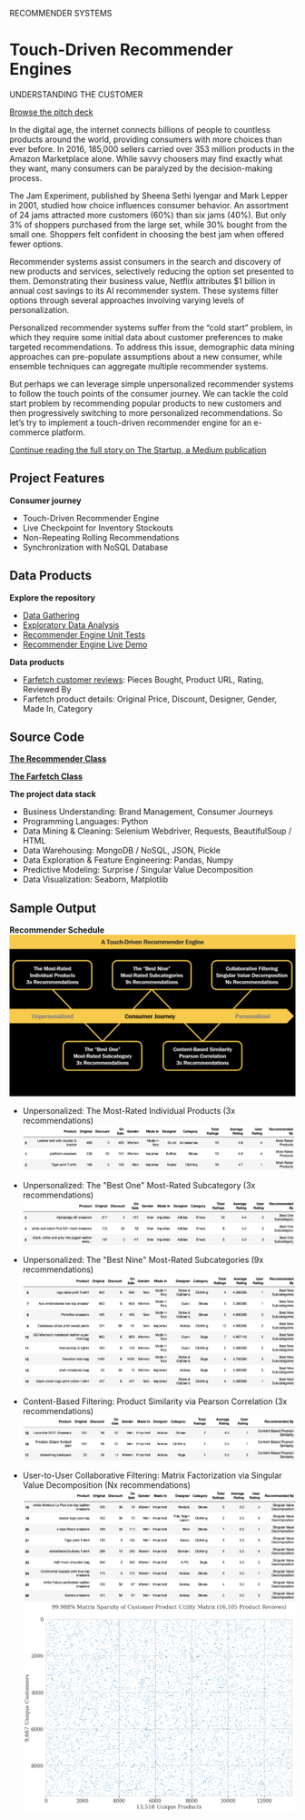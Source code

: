 RECOMMENDER SYSTEMS
# Touch-Driven Recommender Engines
UNDERSTANDING THE CUSTOMER

[Browse the pitch deck](Farfetch_Understanding_the_Customer.pdf)

In the digital age, the internet connects billions of people to countless products around the world, providing consumers with more choices than ever before. In 2016, 185,000 sellers carried over 353 million products in the Amazon Marketplace alone. While savvy choosers may find exactly what they want, many consumers can be paralyzed by the decision-making process.

The Jam Experiment, published by Sheena Sethi Iyengar and Mark Lepper in 2001, studied how choice influences consumer behavior. An assortment of 24 jams attracted more customers (60%) than six jams (40%). But only 3% of shoppers purchased from the large set, while 30% bought from the small one. Shoppers felt confident in choosing the best jam when offered fewer options.

Recommender systems assist consumers in the search and discovery of new products and services, selectively reducing the option set presented to them. Demonstrating their business value, Netflix attributes $1 billion in annual cost savings to its AI recommender system. These systems filter options through several approaches involving varying levels of personalization.

Personalized recommender systems suffer from the “cold start” problem, in which they require some initial data about customer preferences to make targeted recommendations. To address this issue, demographic data mining approaches can pre-populate assumptions about a new consumer, while ensemble techniques can aggregate multiple recommender systems.

But perhaps we can leverage simple unpersonalized recommender systems to follow the touch points of the consumer journey. We can tackle the cold start problem by recommending popular products to new customers and then progressively switching to more personalized recommendations. So let’s try to implement a touch-driven recommender engine for an e-commerce platform.

[Continue reading the full story on The Startup, a Medium publication](https://medium.com/swlh/touch-driven-recommender-engines-85b6c722a7d9?source=friends_link&sk=436886dcec00e828fffdeb6c23ed56a5)

## Project Features

**Consumer journey**
* Touch-Driven Recommender Engine
* Live Checkpoint for Inventory Stockouts
* Non-Repeating Rolling Recommendations
* Synchronization with NoSQL Database

## Data Products

**Explore the repository**
* [Data Gathering](/src/01_Data_Gathering.ipynb)
* [Exploratory Data Analysis](/src/02_Exploratory_Data_Analysis.ipynb)
* [Recommender Engine Unit Tests](/src/03_Recommender_Systems.ipynb)
* [Recommender Engine Live Demo](/src/04_Live_Demo.ipynb)

**Data products**
* [Farfetch customer reviews](https://www.farfetch.com/reviews): Pieces Bought, Product URL, Rating, Reviewed By
* Farfetch product details: Original Price, Discount, Designer, Gender, Made In, Category

## Source Code

**[The Recommender Class](/src/recommender.py)**

**[The Farfetch Class](/src/farfetch.py)**

**The project data stack**
* Business Understanding: Brand Management, Consumer Journeys
* Programming Languages: Python
* Data Mining & Cleaning: Selenium Webdriver, Requests, BeautifulSoup / HTML
* Data Warehousing: MongoDB / NoSQL, JSON, Pickle
* Data Exploration & Feature Engineering: Pandas, Numpy
* Predictive Modeling: Surprise / Singular Value Decomposition
* Data Visualization: Seaborn, Matplotlib

## Sample Output

**Recommender Schedule**
![Touch-Driven Recommender Engines](/img/Touch_Driven_Recommender_Engines.png)

* Unpersonalized: The Most-Rated Individual Products (3x recommendations)
![The Most-Rated Individual Products](/img/The_Most_Rated_Individual_Products.png)

* Unpersonalized: The "Best One" Most-Rated Subcategory (3x recommendations)
![The Best One Most-Rated Subcategory](/img/The_Best_One_Most_Rated_Subcategory.png)

* Unpersonalized: The "Best Nine" Most-Rated Subcategories (9x recommendations)
![The Best Nine Most-Rated Subcategories](/img/The_Best_Nine_Most_Rated_Subcategories.png)

* Content-Based Filtering: Product Similarity via Pearson Correlation (3x recommendations)
![Content-Based Similarity: Pearson Correlation](/img/Content_Based_Similarity_Pearson_Correlation.png)

* User-to-User Collaborative Filtering: Matrix Factorization via Singular Value Decomposition (Nx recommendations)
![Collaborative Filtering: Singular Value Decomposition](/img/Collaborative_Filtering_SVD.png)
![Collaborative Filtering: Customer-Product Utility Matrix](/img/Customer_Product_Utility_Matrix.png)